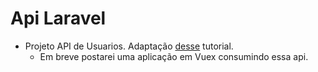 # Api Laravel
- Projeto API de Usuarios. Adaptação  <a href="https://www.twilio.com/pt-br/blog/criar-e-consumir-uma-api-restful-no-php-laravel">desse</a> tutorial.
    - Em breve postarei uma aplicação em Vuex consumindo essa api.